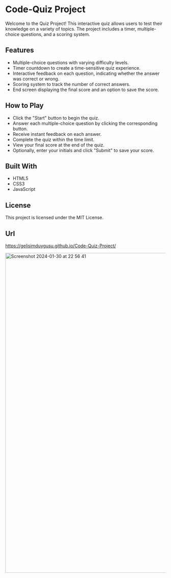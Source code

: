 # Code-Quiz Project
Welcome to the Quiz Project! This interactive quiz allows users to test their knowledge on a variety of topics. The project includes a timer, multiple-choice questions, and a scoring system.

## Features
* Multiple-choice questions with varying difficulty levels.
* Timer countdown to create a time-sensitive quiz experience.
* Interactive feedback on each question, indicating whether the answer was correct or wrong.
* Scoring system to track the number of correct answers.
* End screen displaying the final score and an option to save the score.

## How to Play
* Click the "Start" button to begin the quiz.
* Answer each multiple-choice question by clicking the corresponding button.
* Receive instant feedback on each answer.
* Complete the quiz within the time limit.
* View your final score at the end of the quiz.
* Optionally, enter your initials and click "Submit" to save your score.

## Built With
* HTML5
* CSS3
* JavaScript

## License
This project is licensed under the MIT License.

## Url
https://gelisimduygusu.github.io/Code-Quiz-Project/


<img width="1006" alt="Screenshot 2024-01-30 at 22 56 41" src="https://github.com/gelisimduygusu/Code-Quiz-Project/assets/151784243/a2cd8f19-282f-4ee1-9157-ae41378d4237">



